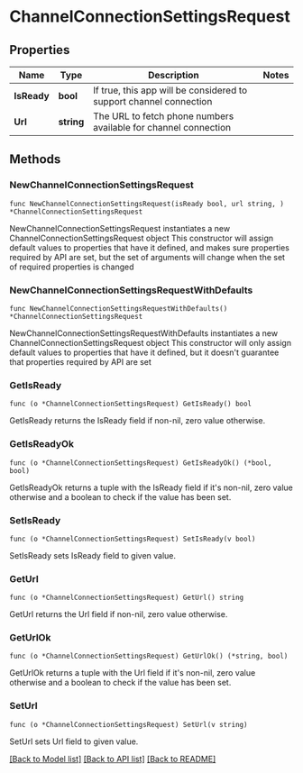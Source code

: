 # ChannelConnectionSettingsRequest

## Properties

Name | Type | Description | Notes
------------ | ------------- | ------------- | -------------
**IsReady** | **bool** | If true, this app will be considered to support channel connection | 
**Url** | **string** | The URL to fetch phone numbers available for channel connection | 

## Methods

### NewChannelConnectionSettingsRequest

`func NewChannelConnectionSettingsRequest(isReady bool, url string, ) *ChannelConnectionSettingsRequest`

NewChannelConnectionSettingsRequest instantiates a new ChannelConnectionSettingsRequest object
This constructor will assign default values to properties that have it defined,
and makes sure properties required by API are set, but the set of arguments
will change when the set of required properties is changed

### NewChannelConnectionSettingsRequestWithDefaults

`func NewChannelConnectionSettingsRequestWithDefaults() *ChannelConnectionSettingsRequest`

NewChannelConnectionSettingsRequestWithDefaults instantiates a new ChannelConnectionSettingsRequest object
This constructor will only assign default values to properties that have it defined,
but it doesn't guarantee that properties required by API are set

### GetIsReady

`func (o *ChannelConnectionSettingsRequest) GetIsReady() bool`

GetIsReady returns the IsReady field if non-nil, zero value otherwise.

### GetIsReadyOk

`func (o *ChannelConnectionSettingsRequest) GetIsReadyOk() (*bool, bool)`

GetIsReadyOk returns a tuple with the IsReady field if it's non-nil, zero value otherwise
and a boolean to check if the value has been set.

### SetIsReady

`func (o *ChannelConnectionSettingsRequest) SetIsReady(v bool)`

SetIsReady sets IsReady field to given value.


### GetUrl

`func (o *ChannelConnectionSettingsRequest) GetUrl() string`

GetUrl returns the Url field if non-nil, zero value otherwise.

### GetUrlOk

`func (o *ChannelConnectionSettingsRequest) GetUrlOk() (*string, bool)`

GetUrlOk returns a tuple with the Url field if it's non-nil, zero value otherwise
and a boolean to check if the value has been set.

### SetUrl

`func (o *ChannelConnectionSettingsRequest) SetUrl(v string)`

SetUrl sets Url field to given value.



[[Back to Model list]](../README.md#documentation-for-models) [[Back to API list]](../README.md#documentation-for-api-endpoints) [[Back to README]](../README.md)


